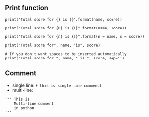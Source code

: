 ## Print function
```
print("Total score for {} is {}".format(name, score))

print("Total score for {0} is {1}".format(name, score))

print("Total score for {n} is {s}".format(n = name, s = score))

print("Total score for", name, "is", score)

# If you don't want spaces to be inserted automatically
print("Total score for ", name, " is ", score, sep='')
```

## Comment
* single line: `# this is single line commenct`
* multi-line:
```
''' This is 
    Multi-line comment 
    in python
'''
```

